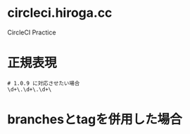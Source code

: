 # circleci.hiroga.cc
CircleCI Practice

# 正規表現

```
# 1.0.9 に対応させたい場合
\d+\.\d+\.\d+\
```

# branchesとtagを併用した場合


